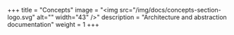 +++
title = "Concepts"
image = "<img src=\"/img/docs/concepts-section-logo.svg\" alt=\"\" width=\"43\" />"
description = "Architecture and abstraction documentation"
weight = 1
+++

